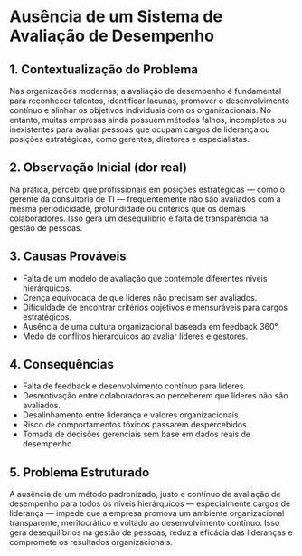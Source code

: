# Ausência de um Sistema de Avaliação de Desempenho

## 1. Contextualização do Problema

Nas organizações modernas, a avaliação de desempenho é fundamental para reconhecer talentos, identificar lacunas, promover o desenvolvimento contínuo e alinhar os objetivos individuais com os organizacionais. No entanto, muitas empresas ainda possuem métodos falhos, incompletos ou inexistentes para avaliar pessoas que ocupam cargos de liderança ou posições estratégicas, como gerentes, diretores e especialistas.

## 2. Observação Inicial (dor real)

Na prática, percebi que profissionais em posições estratégicas — como o gerente da consultoria de TI — frequentemente não são avaliados com a mesma periodicidade, profundidade ou critérios que os demais colaboradores. Isso gera um desequilíbrio e falta de transparência na gestão de pessoas.

## 3. Causas Prováveis

- Falta de um modelo de avaliação que contemple diferentes níveis hierárquicos.
- Crença equivocada de que líderes não precisam ser avaliados.
- Dificuldade de encontrar critérios objetivos e mensuráveis para cargos estratégicos.
- Ausência de uma cultura organizacional baseada em feedback 360°.
- Medo de conflitos hierárquicos ao avaliar líderes e gestores.

## 4. Consequências

- Falta de feedback e desenvolvimento contínuo para líderes.
- Desmotivação entre colaboradores ao perceberem que líderes não são avaliados.
- Desalinhamento entre liderança e valores organizacionais.
- Risco de comportamentos tóxicos passarem despercebidos.
- Tomada de decisões gerenciais sem base em dados reais de desempenho.

## 5. Problema Estruturado

A ausência de um método padronizado, justo e contínuo de avaliação de desempenho para todos os níveis hierárquicos — especialmente cargos de liderança — impede que a empresa promova um ambiente organizacional transparente, meritocrático e voltado ao desenvolvimento contínuo. Isso gera desequilíbrios na gestão de pessoas, reduz a eficácia das lideranças e compromete os resultados organizacionais.
